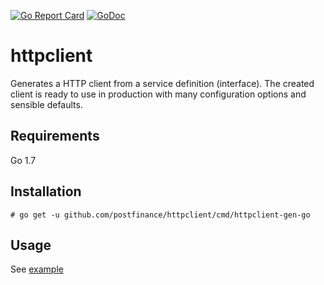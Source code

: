 [![Go Report Card](https://goreportcard.com/report/github.com/postfinance/httpclient)](https://goreportcard.com/report/github.com/postfinance/httpclient)
[![GoDoc](https://godoc.org/github.com/postfinance/httpclient?status.svg)](https://godoc.org/github.com/postfinance/httpclient)

# httpclient

Generates a HTTP client from a service definition (interface). The created client is ready to use in production with many configuration options and sensible defaults.

## Requirements

Go 1.7

## Installation

    # go get -u github.com/postfinance/httpclient/cmd/httpclient-gen-go

## Usage
See [example](example/)
